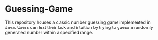 # Guessing-Game
This repository houses a classic number guessing game implemented in Java. Users can test their luck and intuition by trying to guess a randomly generated number within a specified range.
